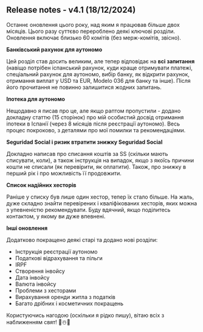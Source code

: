 ## Release notes - v4.1 (18/12/2024)

Останнє оновлення цього року, над яким я працював більше двох місяців. Цього разу суттєво перероблено деякі ключові
розділи. Оновлення включає близько 60 комітів (без мерж-комітів, звісно).

**Банківський рахунок для аутономо**

Цей розділ став досить великим, але тепер відповідає на **всі запитання** (навіщо потрібен іспанський рахунок, куди
краще отримувати платежі, спеціальний рахунок для аутономо, вибір банку, як відкрити рахунок, отримання виплат у USD та
EUR, Modelo 036 для банку та інше). Після його прочитання не повинно залишитися жодних запитань.

**Іпотека для аутономо**

Нещодавно я писав про це, але якщо раптом пропустили - додано докладну статтю (15 сторінок) про мій особистий досвід
отримання іпотеки в Іспанії (через 8 місяців після реєстрації аутономо). Весь процес покроково, з деталями про мої
помилки та рекомендаціями.

**Seguridad Social і ризик втратити знижку Seguridad Social**

Докладно написав про списання коштів за SS (скільки мають списувати, коли), а також інструкція на випадок, якщо з якоїсь
причини кошти не списали (як перевірити, як оплатити). Також, про знижку в перший рік і про можливість її продовжити.

**Список надійних хесторів**

Раніше у списку був лише один хестор, тепер їх стало більше. На жаль, дуже складно знайти перевірених і кваліфікованих
хесторів, яких можна з упевненістю рекомендувати. Буду вдячний, якщо поділитесь контактом, у якому ви дуже впевнені.

**Інші оновлення**

Додатково покращено деякі старі та додано нові розділи:

- Інструкція реєстрації аутономо
- Податкові відрахування та пільги
- IRPF
- Створення інвойсу
- Дата інвойсу
- Валюта інвойсу
- Проблеми з хесторами
- Вирахування оренди житла з податків
- Багато дрібних і косметичних покращень

Користуючись нагодою (оскільки я рідко пишу), вітаю всіх з наближенням свят! 🎄☃️🎅 
